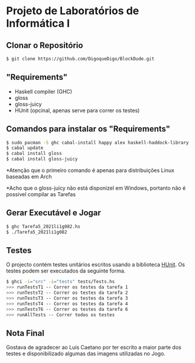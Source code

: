 # Projeto de Laboratórios de Informática I

## Clonar o Repositório

```bash
$ git clone https://github.com/DigoqueDigo/BlockDude.git
```

## "Requirements"

- Haskell compiler (GHC)
- gloss
- gloss-juicy
- HUnit (opcinal, apenas serve para correr os testes)

## Comandos para instalar os "Requirements"

```bash
$ sudo pacman -S ghc cabal-install happy alex haskell-haddock-library
$ cabal update
$ cabal install gloss
$ cabal install gloss-juicy
```
*Atenção que o primeiro comando é apenas para distribuições Linux baseadas em Arch

*Acho que o gloss-juicy não está disponizel em Windows, portanto não é possivel compilar as Tarefas

## Gerar Executável e Jogar

```bash
$ ghc Tarefa5_2021li1g082.hs
$ ./Tarefa5_2021li1g082
``` 

## Testes

O projecto contém testes unitários escritos usando a biblioteca [HUnit](https://hackage.haskell.org/package/HUnit). Os testes podem ser executados da seguinte forma.

```bash
$ ghci -i="src" -i="tests" tests/Tests.hs
>>> runTestsT1 -- Correr os testes da tarefa 1
>>> runTestsT2 -- Correr os testes da tarefa 2
>>> runTestsT3 -- Correr os testes da tarefa 3
>>> runTestsT4 -- Correr os testes da tarefa 4
>>> runTestsT6 -- Correr os testes da tarefa 6
>>> runAllTests -- Correr todos os testes
```
## Nota Final

Gostava de agradecer ao Luís Caetano por ter escrito a maior parte dos testes e disponibilizado algumas das imagens utilizadas no Jogo.
